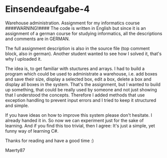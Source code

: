 # Einsendeaufgabe-4
Warehouse administration. Assignment for my informatics course
####WARNING!####
The code is written in English but since it is an assignment of a german course for studying informatics, all 
the descriptions and comments are in GERMAN.

The full assignment description is also in the source file (top comment block, 
also in german). Another student wanted to see how I solved it, that's why I uploaded it.

The idea is, to get familiar with stuctures and arrays. I had to build a program which could be used to administrate a warehouse, i.e. 
add boxes and save their size, display a selected box, edit a box, delete a box and display all boxes in the system.
That's the assignment, but I wanted to build up something, that could be really used by someone and not just showing that I understood
the concepts. Therefore I added methods that use exception handling to prevent input errors and I tried to keep it structured and simple.

If you have ideas on how to improve this system please don't hesitate. I already handed it in. So now we can experiment just for the sake
of learning.
And if you find this too trivial, then I agree: It's just a simple, yet funny way of learning C#.

Thanks for reading and have a good time :)

Maerty87
